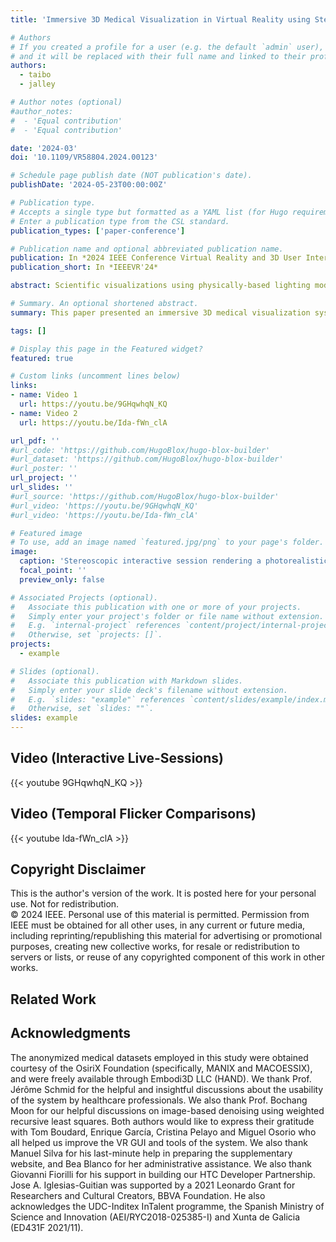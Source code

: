 ```yaml
---
title: 'Immersive 3D Medical Visualization in Virtual Reality using Stereoscopic Volumetric Path Tracing'

# Authors
# If you created a profile for a user (e.g. the default `admin` user), write the username (folder name) here
# and it will be replaced with their full name and linked to their profile.
authors:
  - taibo
  - jalley

# Author notes (optional)
#author_notes:
#  - 'Equal contribution'
#  - 'Equal contribution'

date: '2024-03'
doi: '10.1109/VR58804.2024.00123'

# Schedule page publish date (NOT publication's date).
publishDate: '2024-05-23T00:00:00Z'

# Publication type.
# Accepts a single type but formatted as a YAML list (for Hugo requirements).
# Enter a publication type from the CSL standard.
publication_types: ['paper-conference']

# Publication name and optional abbreviated publication name.
publication: In *2024 IEEE Conference Virtual Reality and 3D User Interfaces (VR)*
publication_short: In *IEEEVR'24*

abstract: Scientific visualizations using physically-based lighting models play a crucial role in enhancing both image quality and realism. In the domain of medical visualization, this trend has gained significant traction under the term cinematic rendering (CR). It enables the creation of 3D photorealistic reconstructions from medical data, offering great potential for aiding healthcare professionals in the analysis and study of volumetric datasets. However, the adoption of such advanced rendering for immersive virtual reality (VR) faces two main limitations related to their high computational demands. First, these techniques are frequently used to produce pre-recorded videos and offline content, thereby restricting interactivity to predefined volume appearance and lighting settings. Second, when deployed in head-tracked VR environments they can induce cybersickness symptoms due to the disturbing flicker caused by noisy Monte Carlo renderings. Consequently, the scope for meaningful interactive operations is constrained in this modality, in contrast with the versatile capabilities of classical direct volume rendering (DVR). In this work, we introduce an immersive 3D medical visualization system capable of producing photorealistic and fully interactive stereoscopic visualizations on head-mounted display (HMD) devices. Our approach extends previous linear regression denoising to enable real-time stereoscopic cinematic rendering within AR/VR settings. We demonstrate the capabilities of the resulting VR system, like its interactive rendering, appearance and transfer function editing.

# Summary. An optional shortened abstract.
summary: This paper presented an immersive 3D medical visualization system enabling VPT for stereoscopic virtual reality. Our approach combined stereoscopic rendering with state-of-the-art image reprojection and denoising techniques to meet the requirements of VR experiences. 

tags: []

# Display this page in the Featured widget?
featured: true

# Custom links (uncomment lines below)
links:
- name: Video 1
  url: https://youtu.be/9GHqwhqN_KQ
- name: Video 2
  url: https://youtu.be/Ida-fWn_clA

url_pdf: ''
#url_code: 'https://github.com/HugoBlox/hugo-blox-builder'
#url_dataset: 'https://github.com/HugoBlox/hugo-blox-builder'
#url_poster: ''
url_project: ''
url_slides: ''
#url_source: 'https://github.com/HugoBlox/hugo-blox-builder'
#url_video: 'https://youtu.be/9GHqwhqN_KQ'
#url_video: 'https://youtu.be/Ida-fWn_clA'

# Featured image
# To use, add an image named `featured.jpg/png` to your page's folder.
image:
  caption: 'Stereoscopic interactive session rendering a photorealistic 3D reconstruction of the HAND CT scan.'
  focal_point: ''
  preview_only: false

# Associated Projects (optional).
#   Associate this publication with one or more of your projects.
#   Simply enter your project's folder or file name without extension.
#   E.g. `internal-project` references `content/project/internal-project/index.md`.
#   Otherwise, set `projects: []`.
projects:
  - example

# Slides (optional).
#   Associate this publication with Markdown slides.
#   Simply enter your slide deck's filename without extension.
#   E.g. `slides: "example"` references `content/slides/example/index.md`.
#   Otherwise, set `slides: ""`.
slides: example
---
```


## Video (Interactive Live-Sessions)

{{< youtube 9GHqwhqN_KQ >}}

## Video (Temporal Flicker Comparisons)

{{< youtube Ida-fWn_clA >}}

## Copyright Disclaimer

This is the author's version of the work. It is posted here for your personal use. Not for redistribution.  
© 2024 IEEE. Personal use of this material is permitted. Permission from IEEE must be obtained for all other uses, in any current or future media, including reprinting/republishing this material for advertising or promotional purposes, creating new collective works, for resale or redistribution to servers or lists, or reuse of any copyrighted component of this work in other works.

## Related Work

## Acknowledgments

The anonymized medical datasets employed in this study were obtained courtesy of the OsiriX Foundation (specifically, MANIX and MACOESSIX), and were freely available through Embodi3D LLC (HAND). We thank Prof. Jérôme Schmid for the helpful and insightful discussions about the usability of the system by healthcare professionals. We also thank Prof. Bochang Moon for our helpful discussions on image-based denoising using weighted recursive least squares. Both authors would like to express their gratitude with Tom Boudard, Enrique García, Cristina Pelayo and Miguel Osorio who all helped us improve the VR GUI and tools of the system. We also thank Manuel Silva for his last-minute help in preparing the supplementary website, and Bea Blanco for her administrative assistance. We also thank Giovanni Fiorilli for his support in building our HTC Developer Partnership. Jose A. Iglesias-Guitian was supported by a 2021 Leonardo Grant for Researchers and Cultural Creators, BBVA Foundation. He also acknowledges the UDC-Inditex InTalent programme, the Spanish Ministry of Science and Innovation (AEI/RYC2018-025385-I) and Xunta de Galicia (ED431F 2021/11).
